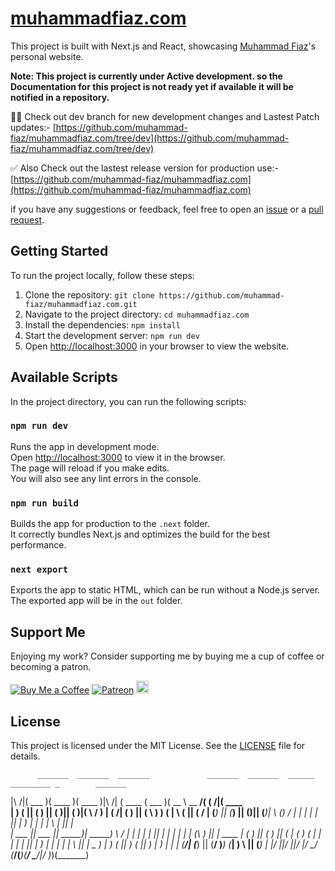 # [muhammadfiaz.com](https://muhammadfiaz.com/)

This project is built with Next.js and React, showcasing [Muhammad Fiaz](https://github.com/muhammad-fiaz/)'s personal website.

**Note: This project is currently under Active development. so the Documentation for this project is not ready yet if available it will be notified in a repository.**

🧑‍💻 Check out dev branch for new development changes and Lastest Patch updates:- [https://github.com/muhammad-fiaz/muhammadfiaz.com/tree/dev](https://github.com/muhammad-fiaz/muhammadfiaz.com/tree/dev)
                                                   

✅ Also Check out the lastest release version for production use:-
[https://github.com/muhammad-fiaz/muhammadfiaz.com](https://github.com/muhammad-fiaz/muhammadfiaz.com)

if you have any suggestions or feedback, feel free to open an [issue](https://github.com/muhammad-fiaz/muhammadfiaz.com/issues) or a [pull request](https://github.com/muhammad-fiaz/muhammadfiaz.com/pulls).

## Getting Started

To run the project locally, follow these steps:

1. Clone the repository: `git clone https://github.com/muhammad-fiaz/muhammadfiaz.com.git`
2. Navigate to the project directory: `cd muhammadfiaz.com`
3. Install the dependencies: `npm install`
4. Start the development server: `npm run dev`
5. Open [http://localhost:3000](http://localhost:3000) in your browser to view the website.

## Available Scripts

In the project directory, you can run the following scripts:

### `npm run dev`

Runs the app in development mode.\
Open [http://localhost:3000](http://localhost:3000) to view it in the browser.\
The page will reload if you make edits.\
You will also see any lint errors in the console.

### `npm run build`

Builds the app for production to the `.next` folder.\
It correctly bundles Next.js and optimizes the build for the best performance.

### `next export`

Exports the app to static HTML, which can be run without a Node.js server.\
The exported app will be in the `out` folder.

## Support Me

Enjoying my work? Consider supporting me by buying me a cup of coffee or becoming a patron.

[![Buy Me a Coffee](https://img.shields.io/badge/Buy%20Me%20a%20Coffee-Donate-orange?logo=buy-me-a-coffee&s=20)](https://www.buymeacoffee.com/muhammadfiaz)
[![Patreon](https://img.shields.io/badge/Patreon-Support-red?logo=patreon&s=20)](https://www.patreon.com/muhammad_fiaz)
<a href="https://ko-fi.com/muhammadfiaz"><img src="https://ko-fi.com/img/githubbutton_sm.svg" alt="Ko-fi" height="20"></a>


## License

This project is licensed under the MIT License. See the [LICENSE](https://github.com/muhammad-fiaz/muhammadfiaz.com/blob/main/LICENSE.md) file for details.


          _______  _______  _______             _______  _______  ______  _________ _        _______ 
|\     /|(  ___  )(  ____ )(  ____ )|\     /|  (  ____ \(  ___  )(  __  \ \__   __/( (    /|(  ____ \
| )   ( || (   ) || (    )|| (    )|( \   / )  | (    \/| (   ) || (  \  )   ) (   |  \  ( || (    \/
| (___) || (___) || (____)|| (____)| \ (_) /   | |      | |   | || |   ) |   | |   |   \ | || |      
|  ___  ||  ___  ||  _____)|  _____)  \   /    | |      | |   | || |   | |   | |   | (\ \) || | ____ 
| (   ) || (   ) || (      | (         ) (     | |      | |   | || |   ) |   | |   | | \   || | \_  )
| )   ( || )   ( || )      | )         | |     | (____/\| (___) || (__/  )___) (___| )  \  || (___) |
|/     \||/     \||/       |/          \_/     (_______/(_______)(______/ \_______/|/    )_)(_______)
                                                                                                     
